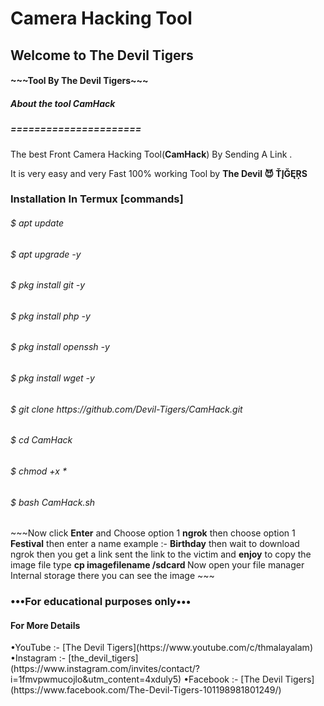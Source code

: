 <html>
<body>
<H1>Camera Hacking Tool</H1>
<H2>Welcome to The Devil Tigers</H2>
<H4>   ~~~Tool By The Devil Tigers~~~</H4>

<h5>About the tool <strong>CamHack</strong> </h5>
<h5>======================</h5>
<p>The best Front Camera Hacking Tool(<strong>CamHack</strong>) By
Sending A Link .</p>
<P2>It is very easy and very Fast 100% working Tool by <strong>The Devil 😈 ŤĮĞĘŖS</strong> </P2>

<H3>Installation In Termux [commands]</H3>
<h6>$ apt update </h6>
<h6>$ apt upgrade -y </h6>
<h6>$ pkg install git -y </h6>
<h6>$ pkg install php -y </h6>
<h6>$ pkg install openssh -y </h6>
<h6>$ pkg install wget -y </h6>
<h6>$ git clone https://github.com/Devil-Tigers/CamHack.git</h6>
<h6>$ cd CamHack
<h6>$ chmod +x *</h6>
<h6>$ bash CamHack.sh</h6>
<p3> ~~~Now click <strong>Enter</strong> and Choose option 1 <strong>ngrok</strong> then choose option 1 <strong>Festival</strong> then enter a name example :- <strong>Birthday</strong> then wait to download ngrok then you get a link sent the link to the victim and <strong>enjoy</strong> to copy the image file type <strong>cp imagefilename /sdcard </strong> Now open your file manager Internal storage there you can see the image ~~~</p3>
<H3>•••For educational purposes only•••</H3>

<h4>For More Details</h4>
•YouTube :- [The Devil Tigers](https://www.youtube.com/c/thmalayalam)
•Instagram :- [the_devil_tigers](https://www.instagram.com/invites/contact/?i=1fmvpwmucojlo&utm_content=4xduly5)
•Facebook :- [The Devil Tigers](https://www.facebook.com/The-Devil-Tigers-101198981801249/)



</body>
</html>

